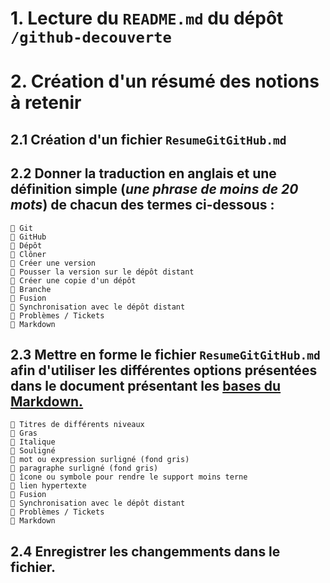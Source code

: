 # 1. Lecture du `README.md` du dépôt `/github-decouverte` 
# 2. Création d'un résumé des notions à retenir
## 2.1 Création d'un fichier `ResumeGitGitHub.md`
## 2.2 Donner la traduction en anglais et une définition simple (_une phrase de moins de 20 mots_) de chacun des termes ci-dessous :
```
🔶 Git
🔶 GitHub
🔶 Dépôt
🔶 Clôner 
🔶 Créer une version
🔶 Pousser la version sur le dépôt distant
🔶 Créer une copie d'un dépôt
🔶 Branche
🔶 Fusion
🔶 Synchronisation avec le dépôt distant
🔶 Problèmes / Tickets
🔶 Markdown
```
## 2.3 Mettre en forme le fichier `ResumeGitGitHub.md` afin d'utiliser les différentes options présentées dans le document présentant les [bases du Markdown.](https://docs.github.com/en/get-started/writing-on-github/getting-started-with-writing-and-formatting-on-github/basic-writing-and-formatting-syntax)
```
🔶 Titres de différents niveaux
🔶 Gras
🔶 Italique
🔶 Souligné 
🔶 mot ou expression surligné (fond gris)
🔶 paragraphe surligné (fond gris)
🔶 îcone ou symbole pour rendre le support moins terne
🔶 lien hypertexte
🔶 Fusion
🔶 Synchronisation avec le dépôt distant
🔶 Problèmes / Tickets
🔶 Markdown
```
## 2.4 Enregistrer les changemments dans le fichier.
